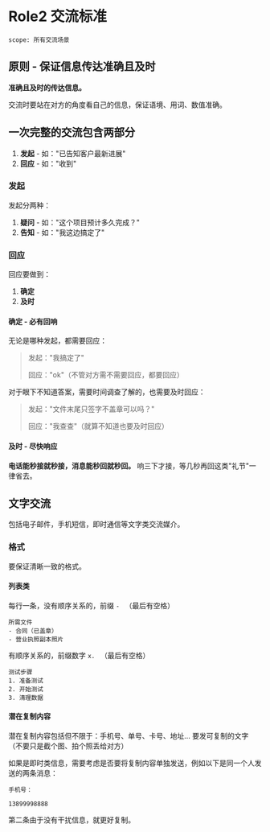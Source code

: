 # Role2 交流标准

```text
scope: 所有交流场景
```

## 原则 - 保证信息传达准确且及时

**准确且及时的传达信息。**

交流时要站在对方的角度看自己的信息，保证语境、用词、数值准确。

## 一次完整的交流包含两部分

1. **发起** - 如："已告知客户最新进展"
2. **回应** - 如："收到"

### 发起

发起分两种：

1. **疑问** - 如："这个项目预计多久完成？"
2. **告知** - 如："我这边搞定了"

### 回应

回应要做到：

1. **确定**
2. **及时**

#### 确定 - 必有回响

无论是哪种发起，都需要回应：

> 发起："我搞定了"
>
> 回应："ok"（不管对方需不需要回应，都要回应）

对于眼下不知道答案，需要时间调查了解的，也需要及时回应：

> 发起："文件末尾只签字不盖章可以吗？"
>
> 回应："我查查"（就算不知道也要及时回应）

#### 及时 - 尽快响应

**电话能秒接就秒接，消息能秒回就秒回。** 响三下才接，等几秒再回这类"礼节"一律省去。

## 文字交流

包括电子邮件，手机短信，即时通信等文字类交流媒介。

### 格式

要保证清晰一致的格式。

#### 列表类

每行一条，没有顺序关系的，前缀 `- ` （最后有空格）

```text
所需文件
- 合同（已盖章）
- 营业执照副本照片
```

有顺序关系的，前缀数字 `x. ` （最后有空格）

```text
测试步骤
1. 准备测试
2. 开始测试
3. 清理数据
```

#### 潜在复制内容

潜在复制内容包括但不限于：手机号、单号、卡号、地址... 要发可复制的文字（不要只是截个图、拍个照丢给对方）

如果是即时类信息，需要考虑是否要将复制内容单独发送，例如以下是同一个人发送的两条消息：

```text
手机号：
```

```text
13899998888
```

第二条由于没有干扰信息，就更好复制。
